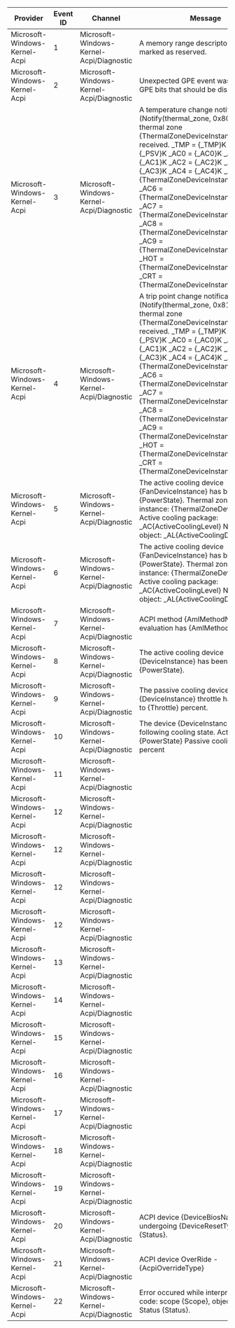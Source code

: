Provider                       |  Event ID  |  Channel                                   |  Message
-------------------------------|------------|--------------------------------------------|-----------------------------------------------------------------------------------------------------------------------------------------------------------------------------------------------------------------------------------------------------------------------------------------------------------------------------------------------------------------------------------------------------------------------------------------------------------------------------------------------------------------------------------------------------------------------------------------------------------------------------------------------------------------------------------------------------------------------------------
Microsoft-Windows-Kernel-Acpi  |  1         |  Microsoft-Windows-Kernel-Acpi/Diagnostic  |  A memory range descriptor has been marked as reserved.
Microsoft-Windows-Kernel-Acpi  |  2         |  Microsoft-Windows-Kernel-Acpi/Diagnostic  |  Unexpected GPE event was fired on GPE bits that should be disabled.
Microsoft-Windows-Kernel-Acpi  |  3         |  Microsoft-Windows-Kernel-Acpi/Diagnostic  |  A temperature change notification (Notify(thermal_zone, 0x80)) for ACPI thermal zone {ThermalZoneDeviceInstance} has been received.             _TMP = {_TMP}K             _PSV = {_PSV}K             _AC0 = {_AC0}K             _AC1 = {_AC1}K             _AC2 = {_AC2}K             _AC3 = {_AC3}K             _AC4 = {_AC4}K             _AC5 = {ThermalZoneDeviceInstanceLength}0K             _AC6 = {ThermalZoneDeviceInstanceLength}1K             _AC7 = {ThermalZoneDeviceInstanceLength}2K             _AC8 = {ThermalZoneDeviceInstanceLength}3K             _AC9 = {ThermalZoneDeviceInstanceLength}4K             _HOT = {ThermalZoneDeviceInstanceLength}5K             _CRT = {ThermalZoneDeviceInstanceLength}6K
Microsoft-Windows-Kernel-Acpi  |  4         |  Microsoft-Windows-Kernel-Acpi/Diagnostic  |  A trip point change notification (Notify(thermal_zone, 0x81)) for ACPI thermal zone {ThermalZoneDeviceInstance} has been received.             _TMP = {_TMP}K             _PSV = {_PSV}K             _AC0 = {_AC0}K             _AC1 = {_AC1}K             _AC2 = {_AC2}K             _AC3 = {_AC3}K             _AC4 = {_AC4}K             _AC5 = {ThermalZoneDeviceInstanceLength}0K             _AC6 = {ThermalZoneDeviceInstanceLength}1K             _AC7 = {ThermalZoneDeviceInstanceLength}2K             _AC8 = {ThermalZoneDeviceInstanceLength}3K             _AC9 = {ThermalZoneDeviceInstanceLength}4K             _HOT = {ThermalZoneDeviceInstanceLength}5K             _CRT = {ThermalZoneDeviceInstanceLength}6K
Microsoft-Windows-Kernel-Acpi  |  5         |  Microsoft-Windows-Kernel-Acpi/Diagnostic  |  The active cooling device {FanDeviceInstance} has been turned {PowerState}.             Thermal zone device instance: {ThermalZoneDeviceInstance}             Active cooling package: _AC{ActiveCoolingLevel}             Namespace object: _AL{ActiveCoolingDeviceIndex}
Microsoft-Windows-Kernel-Acpi  |  6         |  Microsoft-Windows-Kernel-Acpi/Diagnostic  |  The active cooling device {FanDeviceInstance} has been turned {PowerState}.             Thermal zone device instance: {ThermalZoneDeviceInstance}             Active cooling package: _AC{ActiveCoolingLevel}             Namespace object: _AL{ActiveCoolingDeviceIndex}
Microsoft-Windows-Kernel-Acpi  |  7         |  Microsoft-Windows-Kernel-Acpi/Diagnostic  |  ACPI method {AmlMethodName} evaluation has {AmlMethodState}.
Microsoft-Windows-Kernel-Acpi  |  8         |  Microsoft-Windows-Kernel-Acpi/Diagnostic  |  The active cooling device {DeviceInstance} has been turned {PowerState}.
Microsoft-Windows-Kernel-Acpi  |  9         |  Microsoft-Windows-Kernel-Acpi/Diagnostic  |  The passive cooling device {DeviceInstance} throttle has changed to {Throttle} percent.
Microsoft-Windows-Kernel-Acpi  |  10        |  Microsoft-Windows-Kernel-Acpi/Diagnostic  |  The device {DeviceInstance} has the following cooling state.             Active cooling: {PowerState}             Passive cooling: {Throttle} percent
Microsoft-Windows-Kernel-Acpi  |  11        |  Microsoft-Windows-Kernel-Acpi/Diagnostic  |
Microsoft-Windows-Kernel-Acpi  |  12        |  Microsoft-Windows-Kernel-Acpi/Diagnostic  |
Microsoft-Windows-Kernel-Acpi  |  12        |  Microsoft-Windows-Kernel-Acpi/Diagnostic  |
Microsoft-Windows-Kernel-Acpi  |  12        |  Microsoft-Windows-Kernel-Acpi/Diagnostic  |
Microsoft-Windows-Kernel-Acpi  |  12        |  Microsoft-Windows-Kernel-Acpi/Diagnostic  |
Microsoft-Windows-Kernel-Acpi  |  13        |  Microsoft-Windows-Kernel-Acpi/Diagnostic  |
Microsoft-Windows-Kernel-Acpi  |  14        |  Microsoft-Windows-Kernel-Acpi/Diagnostic  |
Microsoft-Windows-Kernel-Acpi  |  15        |  Microsoft-Windows-Kernel-Acpi/Diagnostic  |
Microsoft-Windows-Kernel-Acpi  |  16        |  Microsoft-Windows-Kernel-Acpi/Diagnostic  |
Microsoft-Windows-Kernel-Acpi  |  17        |  Microsoft-Windows-Kernel-Acpi/Diagnostic  |
Microsoft-Windows-Kernel-Acpi  |  18        |  Microsoft-Windows-Kernel-Acpi/Diagnostic  |
Microsoft-Windows-Kernel-Acpi  |  19        |  Microsoft-Windows-Kernel-Acpi/Diagnostic  |
Microsoft-Windows-Kernel-Acpi  |  20        |  Microsoft-Windows-Kernel-Acpi/Diagnostic  |  ACPI device {DeviceBiosName} is undergoing {DeviceResetType}. Status {Status}.
Microsoft-Windows-Kernel-Acpi  |  21        |  Microsoft-Windows-Kernel-Acpi/Diagnostic  |  ACPI device OverRide - {AcpiOverrideType}
Microsoft-Windows-Kernel-Acpi  |  22        |  Microsoft-Windows-Kernel-Acpi/Diagnostic  |  Error occured while interpreting AML code: scope {Scope}, object {Object}. Status {Status}.